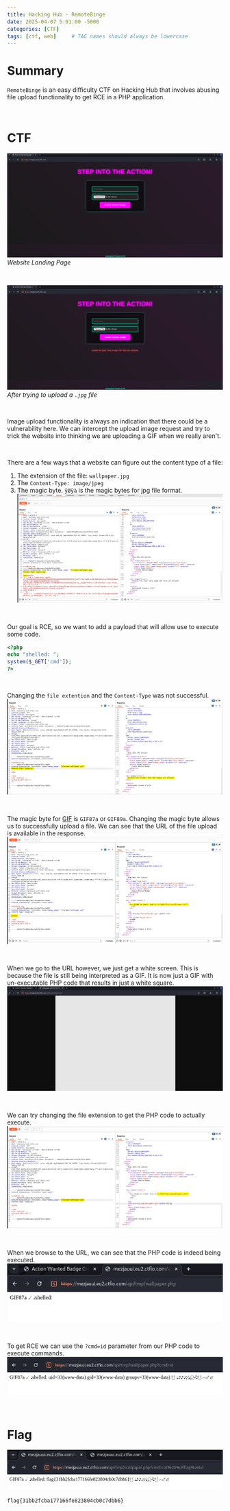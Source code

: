 ```yaml
---
title: Hacking Hub - RemoteBinge
date: 2025-04-07 5:01:00 -5000
categories: [CTF]
tags: [ctf, web]     # TAG names should always be lowercase
---
```


# Summary
`RemoteBinge` is an easy difficulty CTF on Hacking Hub that involves abusing file upload functionality to get RCE in a PHP application.

<br/>

# CTF
![](/assets/hackinghub/remotebinge/0.png)
*Website Landing Page*

<br/>

![](/assets/hackinghub/remotebinge/1.png)
*After trying to upload a `.jpg` file*

<br/>

Image upload functionality is always an indication that there could be a vulnerability here. We can intercept the upload image request and try to trick the website into thinking we are uploading a GIF when we really aren't.

<br/>

There are a few ways that a website can figure out the content type of a file:
1. The extension of the file: `wallpaper.jpg`
2. The `Content-Type: image/jpeg`
3. The magic byte. `ÿØÿà` is the magic bytes for jpg file format.
![](/assets/hackinghub/remotebinge/2.png)

<br/>

Our goal is RCE, so we want to add a payload that will allow use to execute some code.
```php
<?php
echo "shelled: ";
system($_GET['cmd']);
?>
```

<br/>

Changing the `file extention` and the `Content-Type` was not successful.
![](/assets/hackinghub/remotebinge/3.png)

<br/>

The magic byte for [GIF](https://en.wikipedia.org/wiki/List_of_file_signatures) is `GIF87a` or `GIF89a`. Changing the magic byte allows us to successfully upload a file. We can see that the URL of the file upload is available in the response.
![](/assets/hackinghub/remotebinge/4.png)

<br/>

When we go to the URL however, we just get a white screen. This is because the file is still being interpreted as a GIF. It is now just a GIF with un-executable PHP code that results in just a white square. 
![](/assets/hackinghub/remotebinge/5.png)

<br/>

We can try changing the file extension to get the PHP code to actually execute.
![](/assets/hackinghub/remotebinge/6.png)

<br/>

When we browse to the URL, we can see that the PHP code is indeed being executed.
![](/assets/hackinghub/remotebinge/7.png)

<br/>

To get RCE we can use the `?cmd=id` parameter from our PHP code to execute commands.
![](/assets/hackinghub/remotebinge/8.png)

<br/>

# Flag
![](/assets/hackinghub/remotebinge/9.png)
```
flag{31bb2fcba177166fe823804cb0c7dbb6}
```
